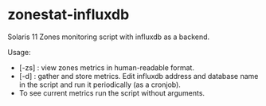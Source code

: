 # zonestat-influxdb
Solaris 11 Zones monitoring script with influxdb as a backend.

Usage:
*  [-zs] : view zones metrics in human-readable format.
*  [-d] : gather and store metrics. Edit influxdb address and database name in the script and run it periodically (as a cronjob).
* To see current metrics run the script without arguments.

